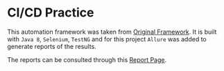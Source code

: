 # CI/CD Practice

This automation framework was taken from [Original Framework](https://github.com/carlos-sandoval-c/POM-Practice). It is built with `Java 8`, `Selenium`, `TestNG` and for this project `Allure` was added to generate reports of the results.

The reports can be consulted through this [Report Page](https://carlos-sandoval-c.github.io/CI-CD-Practice/).